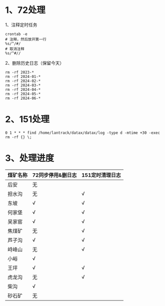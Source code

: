 # 1、72处理

1、注释定时任务

```shell
crontab -e
# 注释，然后放开第一行
%s/^/#/
# 取消注释
%s/^#//
```

2、删除历史日志（保留今天）

```shell
rm -rf 2023-*
rm -rf 2024-01-*
rm -rf 2024-02-*
rm -rf 2024-03-*
rm -rf 2024-04-*
rm -rf 2024-05-*
rm -rf 2024-06-*
```

# 2、151处理

```shell
0 1 * * * find /home/lantrack/datax/datax/log -type d -mtime +30 -exec rm -rf {} \;
```


# 3、处理进度

| 煤矿名称 | 72同步停用&删日志 | 151定时清理日志 |
| ---- | ---------- | --------- |
| 后安   | 无          |           |
| 担水沟  | 无          | √         |
| 东坡   | √          | √         |
| 何家堡  | √          | √         |
| 吴家窑  | √          | √         |
| 焦煤矿  | 无          | √         |
| 芦子沟  | √          | √         |
| 峙峰山  | 无          | √         |
| 小峪   | √          |           |
| 王坪   | √          | √         |
| 虎龙沟  | 无          | √         |
| 柴沟   | √          |           |
| 砂石矿  | 无          |           |
